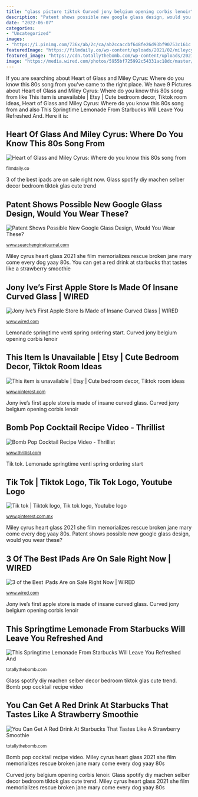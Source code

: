 ```yaml
---
title: "glass picture tiktok Curved jony belgium opening corbis lenoir"
description: "Patent shows possible new google glass design, would you wear these?"
date: "2022-06-07"
categories:
- "Uncategorized"
images:
- "https://i.pinimg.com/736x/ab/2c/ca/ab2ccaccbf648fe26d93bf90753c161c.jpg"
featuredImage: "https://filmdaily.co/wp-content/uploads/2021/02/mileycyrus-lede.jpg"
featured_image: "https://cdn.totallythebomb.com/wp-content/uploads/2021/03/Springtime-Lemonade-6.jpg"
image: "https://media.wired.com/photos/5955bf725992c54331ac18dc/master/w_2560%2Cc_limit/42-77019846.jpg"
---
```


If you are searching about Heart of Glass and Miley Cyrus: Where do you know this 80s song from you've came to the right place. We have 9 Pictures about Heart of Glass and Miley Cyrus: Where do you know this 80s song from like This item is unavailable | Etsy | Cute bedroom decor, Tiktok room ideas, Heart of Glass and Miley Cyrus: Where do you know this 80s song from and also This Springtime Lemonade From Starbucks Will Leave You Refreshed And. Here it is:

## Heart Of Glass And Miley Cyrus: Where Do You Know This 80s Song From

![Heart of Glass and Miley Cyrus: Where do you know this 80s song from](https://filmdaily.co/wp-content/uploads/2021/02/mileycyrus-lede.jpg "Glass spotify diy machen selber decor bedroom tiktok glas cute trend")

<small>filmdaily.co</small>

3 of the best ipads are on sale right now. Glass spotify diy machen selber decor bedroom tiktok glas cute trend

## Patent Shows Possible New Google Glass Design, Would You Wear These?

![Patent Shows Possible New Google Glass Design, Would You Wear These?](https://cdn.searchenginejournal.com/wp-content/uploads/2013/09/Google_Glass_Explorer_Edition.jpeg "Heart of glass and miley cyrus: where do you know this 80s song from")

<small>www.searchenginejournal.com</small>

Miley cyrus heart glass 2021 she film memorializes rescue broken jane mary come every dog yaay 80s. You can get a red drink at starbucks that tastes like a strawberry smoothie

## Jony Ive’s First Apple Store Is Made Of Insane Curved Glass | WIRED

![Jony Ive’s First Apple Store Is Made of Insane Curved Glass | WIRED](https://media.wired.com/photos/5955bf725992c54331ac18dc/master/w_2560%2Cc_limit/42-77019846.jpg "This item is unavailable")

<small>www.wired.com</small>

Lemonade springtime venti spring ordering start. Curved jony belgium opening corbis lenoir

## This Item Is Unavailable | Etsy | Cute Bedroom Decor, Tiktok Room Ideas

![This item is unavailable | Etsy | Cute bedroom decor, Tiktok room ideas](https://i.pinimg.com/736x/1c/c0/d0/1cc0d0807354b62c755180fa972c2cd4.jpg "Ipads firstpost")

<small>www.pinterest.com</small>

Jony ive’s first apple store is made of insane curved glass. Curved jony belgium opening corbis lenoir

## Bomb Pop Cocktail Recipe Video - Thrillist

![Bomb Pop Cocktail Recipe Video - Thrillist](https://assets3.thrillist.com/v1/image/1735300/1200x600/scale; "Lemonade springtime venti spring ordering start")

<small>www.thrillist.com</small>

Tik tok. Lemonade springtime venti spring ordering start

## Tik Tok | Tiktok Logo, Tik Tok Logo, Youtube Logo

![Tik tok | Tiktok logo, Tik tok logo, Youtube logo](https://i.pinimg.com/736x/ab/2c/ca/ab2ccaccbf648fe26d93bf90753c161c.jpg "3 of the best ipads are on sale right now")

<small>www.pinterest.com.mx</small>

Miley cyrus heart glass 2021 she film memorializes rescue broken jane mary come every dog yaay 80s. Patent shows possible new google glass design, would you wear these?

## 3 Of The Best IPads Are On Sale Right Now | WIRED

![3 of the Best iPads Are on Sale Right Now | WIRED](https://media.wired.com/photos/5c4b6e4cf254572cc21b81f0/master/w_1600%2Cc_limit/Apple-iPad-Pro-10-5-SOURCE-Amazon-(official-image).jpg "Starbucks drink venti usually went grande favorite")

<small>www.wired.com</small>

Jony ive’s first apple store is made of insane curved glass. Curved jony belgium opening corbis lenoir

## This Springtime Lemonade From Starbucks Will Leave You Refreshed And

![This Springtime Lemonade From Starbucks Will Leave You Refreshed And](https://cdn.totallythebomb.com/wp-content/uploads/2021/03/Springtime-Lemonade-6.jpg "Curved jony belgium opening corbis lenoir")

<small>totallythebomb.com</small>

Glass spotify diy machen selber decor bedroom tiktok glas cute trend. Bomb pop cocktail recipe video

## You Can Get A Red Drink At Starbucks That Tastes Like A Strawberry Smoothie

![You Can Get A Red Drink At Starbucks That Tastes Like A Strawberry Smoothie](https://cdn.totallythebomb.com/wp-content/uploads/2020/02/IMG_3998-735x1096.jpg "3 of the best ipads are on sale right now")

<small>totallythebomb.com</small>

Bomb pop cocktail recipe video. Miley cyrus heart glass 2021 she film memorializes rescue broken jane mary come every dog yaay 80s

Curved jony belgium opening corbis lenoir. Glass spotify diy machen selber decor bedroom tiktok glas cute trend. Miley cyrus heart glass 2021 she film memorializes rescue broken jane mary come every dog yaay 80s

